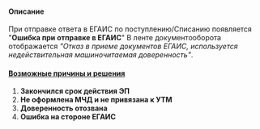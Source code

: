 #### Описание
При отправке ответа в ЕГАИС по поступлению/Списанию появляется "**Ошибка при отправке в ЕГАИС**"
В ленте документооборота отображается  _"Отказ в приеме документов ЕГАИС, используется недействительная машиночитаемая доверенность"_.

#### [Возможные причины и решения](https://n.sbis.ru/article/3d7179eb-e987-4899-8fbb-6f09091d0c38)
1. **Закончился срок действия ЭП**
2. **Не оформлена МЧД и не привязана к УТМ**
3. **Доверенность отозвана**
4. **Ошибка на стороне ЕГАИС**


